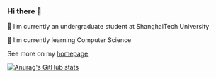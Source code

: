 ### Hi there 👋

<!--
**cuttle-fish-my/cuttle-fish-my** is a ✨ _special_ ✨ repository because its `README.md` (this file) appears on your GitHub profile.

Here are some ideas to get you started:

- 🔭 I’m currently an undergraduate student at ShanghaiTech University
- 🌱 I’m currently learning Computer Science
-->

🔭 I’m currently an undergraduate student at ShanghaiTech University

🌱 I’m currently learning Computer Science

See more on my [homepage](https://cuttle-fish-my.github.io/libingnan.github.io/)

[![Anurag's GitHub stats](https://github-readme-stats.vercel.app/api?username=cuttle-fish-my)](https://github.com/anuraghazra/github-readme-stats)
